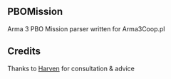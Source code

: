 ## PBOMission
Arma 3 PBO Mission parser written for Arma3Coop.pl

## Credits
Thanks to [Harven](https://github.com/michalpietryka) for consultation & advice
